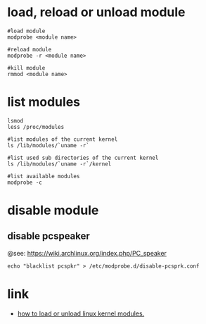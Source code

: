 # load, reload or unload module

```
#load module
modprobe <module name>

#reload module
modprobe -r <module name>

#kill module
rmmod <module name>
```

# list modules

```
lsmod
less /proc/modules

#list modules of the current kernel
ls /lib/modules/`uname -r`

#list used sub directories of the current kernel
ls /lib/modules/`uname -r`/kernel

#list available modules
modprobe -c
```

# disable module

## disable pcspeaker

@see: https://wiki.archlinux.org/index.php/PC_speaker

```
echo "blacklist pcspkr" > /etc/modprobe.d/disable-pcsprk.conf
```

# link

* [how to load or unload linux kernel modules.](https://opensource.com/article/18/5/how-load-or-unload-linux-kernel-module)
